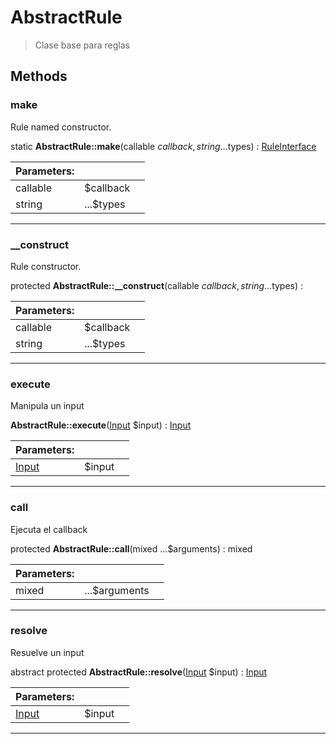 
                                                                                                                                            
    
# AbstractRule


> Clase base para reglas
>
> 








## Methods

### make
Rule named constructor.


static **AbstractRule::make**(callable $callback, string ...$types) : [RuleInterface](../../../../RuleInterface.md)


|Parameters: | | |
| --- | --- | --- |
|callable |$callback |  |
|string |...$types |  |

---


### __construct
Rule constructor.


protected **AbstractRule::__construct**(callable $callback, string ...$types) : 


|Parameters: | | |
| --- | --- | --- |
|callable |$callback |  |
|string |...$types |  |

---


### execute
Manipula un input


**AbstractRule::execute**([Input](../../../../Input.md) $input) : [Input](../../../../Input.md)


|Parameters: | | |
| --- | --- | --- |
|[Input](../../../../Input.md) |$input |  |

---


### call
Ejecuta el callback


protected **AbstractRule::call**(mixed ...$arguments) : mixed


|Parameters: | | |
| --- | --- | --- |
|mixed |...$arguments |  |

---


### resolve
Resuelve un input


abstract protected **AbstractRule::resolve**([Input](../../../../Input.md) $input) : [Input](../../../../Input.md)


|Parameters: | | |
| --- | --- | --- |
|[Input](../../../../Input.md) |$input |  |

---


                                                                                                                                                                                                                                                                                                                                                                                                            
    
                                                                                                                                                                                                                                                                             
                